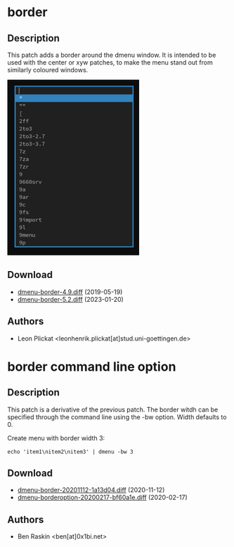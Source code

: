 border
======

Description
-----------
This patch adds a border around the dmenu window. It is intended to be used
with the center or xyw patches, to make the menu stand out from similarly
coloured windows.


![dmenu border screenshot](dmenu_border.png)

Download
--------
* [dmenu-border-4.9.diff](dmenu-border-4.9.diff) (2019-05-19)
* [dmenu-border-5.2.diff](dmenu-border-5.2.diff) (2023-01-20)

Authors
-------
* Leon Plickat <leonhenrik.plickat[at]stud.uni-goettingen.de>

border command line option
==========================

Description
-----------
This patch is a derivative of the previous patch. The border witdh can be
specified through the command line using the -bw option. Width defaults to 0.

Create menu with border width 3:

	echo 'item1\nitem2\nitem3' | dmenu -bw 3

Download
--------
* [dmenu-border-20201112-1a13d04.diff](dmenu-border-20201112-1a13d04.diff) (2020-11-12)
* [dmenu-borderoption-20200217-bf60a1e.diff](dmenu-borderoption-20200217-bf60a1e.diff) (2020-02-17)

Authors
-------
* Ben Raskin <ben[at]0x1bi.net>
